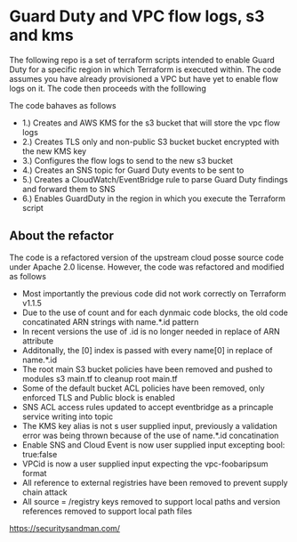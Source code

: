 # Guard Duty and VPC flow logs, s3 and kms 

The following repo is a set of terraform scripts intended to enable Guard Duty for a specific region in which Terraform is executed within. The code assumes you have already provisioned a VPC but have yet to enable flow logs on it. The code then proceeds with the folllowing 

The code bahaves as follows 

* 1.) Creates and AWS KMS for the s3 bucket that will store the vpc flow logs
* 2.) Creates TLS only and non-public S3 bucket bucket encrypted with the new KMS key 
* 3.) Configures the flow logs to send to the new s3 bucket 
* 4.) Creates an SNS topic for Guard Duty events to be sent to 
* 5.) Creates a CloudWatch/EventBridge rule to parse Guard Duty findings and forward them to SNS
* 6.) Enables GuardDuty in the region in which you execute the Terraform script

## About the refactor  

The code is a refactored version of the upstream cloud posse source code under Apache 2.0 license. However, the code was refactored and modified as follows

* Most importantly the previous code did not work correctly on Terraform v1.1.5
* Due to the use of count and for each dynmaic code blocks, the old code concatinated ARN strings with name.*.id pattern
* In recent versions the use of .id is no longer needed in replace of ARN attribute
* Additonally, the [0] index is passed with every name[0] in replace of name.*.id
* The root main S3 bucket policies have been removed and pushed to modules s3 main.tf to cleanup root main.tf 
* Some of the default bucket ACL policies have been removed, only enforced TLS and Public block is enabled 
* SNS ACL access rules updated to accept eventbridge as a princaple service writing into topic  
* The KMS key alias is not s user supplied input, previously a validation error was being thrown because of the use of name.*.id concatination 
* Enable SNS and Cloud Event is now user supplied input excepting bool: true:false
* VPCid is now a user supplied input expecting the vpc-foobaripsum format 
* All reference to external registries have been removed to prevent supply chain attack 
* All source = /registry keys removed to support local paths and version references removed to support local path files 


https://securitysandman.com/





